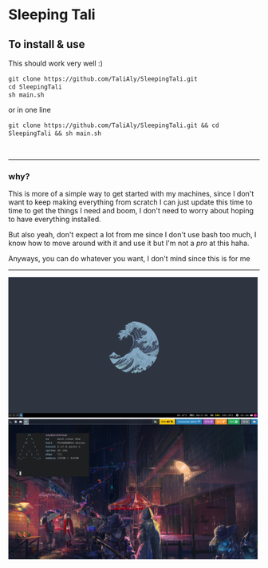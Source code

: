 # Sleeping Tali

## To install & use

This should work very well :)

```
git clone https://github.com/TaliAly/SleepingTali.git
cd SleepingTali
sh main.sh
```

or in one line

```
git clone https://github.com/TaliAly/SleepingTali.git && cd SleepingTali && sh main.sh
```

<br />
<hr />

### why?

This is more of a simple way to get started with my machines, since I don't want to keep making everything from scratch I can just update this time to time to get the things I need and boom, I don't need to worry about hoping to have everything installed.

But also yeah, don't expect a lot from me since I don't use bash too much, I know how to move around with it and use it but I'm not a *pro* at this haha.

Anyways, you can do whatever you want, I don't mind since this is for me


<hr />
<div>
    <img src="images/i3.png" alt="i3 desktop" width="500px">
    <img src="images/sway.png" alt="i3 desktop" width="500px">
</div>